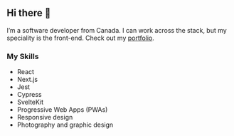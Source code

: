 ## Hi there 👋

I’m a software developer from Canada. I can work across the stack, but my speciality is the front-end. Check out my [portfolio](https://russellmcwhae.ca/).

### My Skills

* React
* Next.js
* Jest
* Cypress
* SvelteKit
* Progressive Web Apps (PWAs)
* Responsive design
* Photography and graphic design

<!--
**rmcwhae/rmcwhae** is a ✨ _special_ ✨ repository because its `README.md` (this file) appears on your GitHub profile.

Here are some ideas to get you started:

- 🔭 I’m currently working on ...
- 🌱 I’m currently learning ...
- 👯 I’m looking to collaborate on ...
- 🤔 I’m looking for help with ...
- 💬 Ask me about ...
- 📫 How to reach me: ...
- 😄 Pronouns: ...
- ⚡ Fun fact: ...
-->
